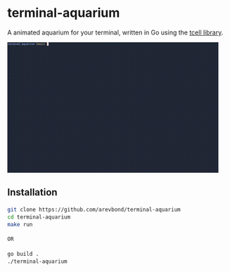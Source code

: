 # terminal-aquarium

A animated aquarium for your terminal, written in Go using the [tcell library](https://github.com/gdamore/tcell).

![Demo](demo.gif)

## Installation

```bash
git clone https://github.com/arevbond/terminal-aquarium
cd terminal-aquarium
make run 

OR

go build .
./terminal-aquarium
```